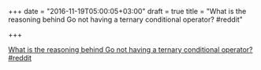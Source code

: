 +++
date = "2016-11-19T05:00:05+03:00"
draft = true
title = "What is the reasoning behind Go not having a ternary conditional operator?  #reddit"

+++

<p><a href="https://t.co/hnkX2lVAgt">What is the reasoning behind Go not having a ternary conditional operator?  #reddit</a></p>
